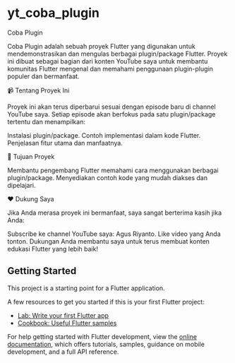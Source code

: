 # yt_coba_plugin

Coba Plugin

Coba Plugin adalah sebuah proyek Flutter yang digunakan untuk mendemonstrasikan dan mengulas berbagai plugin/package Flutter. Proyek ini dibuat sebagai bagian dari konten YouTube saya untuk membantu komunitas Flutter mengenal dan memahami penggunaan plugin-plugin populer dan bermanfaat.


📹 Tentang Proyek Ini

Proyek ini akan terus diperbarui sesuai dengan episode baru di channel YouTube saya. Setiap episode akan berfokus pada satu plugin/package tertentu dan menampilkan:

Instalasi plugin/package.
Contoh implementasi dalam kode Flutter.
Penjelasan fitur utama dan manfaatnya.


🎯 Tujuan Proyek

Membantu pengembang Flutter memahami cara menggunakan berbagai plugin/package.
Menyediakan contoh kode yang mudah diakses dan dipelajari.


❤️ Dukung Saya

Jika Anda merasa proyek ini bermanfaat, saya sangat berterima kasih jika Anda:

Subscribe ke channel YouTube saya: Agus Riyanto.
Like video yang Anda tonton.
Dukungan Anda membantu saya untuk terus membuat konten edukasi Flutter yang lebih baik!

## Getting Started

This project is a starting point for a Flutter application.

A few resources to get you started if this is your first Flutter project:

- [Lab: Write your first Flutter app](https://docs.flutter.dev/get-started/codelab)
- [Cookbook: Useful Flutter samples](https://docs.flutter.dev/cookbook)

For help getting started with Flutter development, view the
[online documentation](https://docs.flutter.dev/), which offers tutorials,
samples, guidance on mobile development, and a full API reference.
